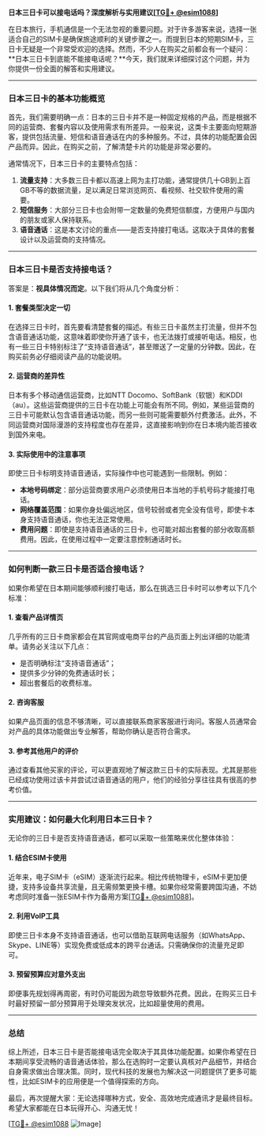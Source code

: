 **日本三日卡可以接电话吗？深度解析与实用建议[[TG💪+ @esim1088](https://t.me/s/esim1088)]**

在日本旅行，手机通信是一个无法忽视的重要问题。对于许多游客来说，选择一张适合自己的SIM卡是确保旅途顺利的关键步骤之一。而提到日本的短期SIM卡，三日卡无疑是一个非常受欢迎的选择。然而，不少人在购买之前都会有一个疑问：**日本三日卡到底能不能接电话呢？**今天，我们就来详细探讨这个问题，并为你提供一份全面的解答和实用建议。

---

### 日本三日卡的基本功能概览

首先，我们需要明确一点：日本的三日卡并不是一种固定规格的产品，而是根据不同的运营商、套餐内容以及使用需求有所差异。一般来说，这类卡主要面向短期游客，提供包括流量、短信和语音通话在内的多种服务。不过，具体的功能配置会因产品而异。因此，在购买之前，了解清楚卡片的功能是非常必要的。

通常情况下，日本三日卡的主要特点包括：
1. **流量支持**：大多数三日卡都以高速上网为主打功能，通常提供几十GB到上百GB不等的数据流量，足以满足日常浏览网页、看视频、社交软件使用的需要。
2. **短信服务**：大部分三日卡也会附带一定数量的免费短信额度，方便用户与国内的朋友或家人保持联系。
3. **语音通话**：这是本文讨论的重点——是否支持接打电话。这取决于具体的套餐设计以及运营商的支持情况。

---

### 日本三日卡是否支持接电话？

答案是：**视具体情况而定**。以下我们将从几个角度分析：

#### 1. 套餐类型决定一切
在选择三日卡时，首先要看清楚套餐的描述。有些三日卡虽然主打流量，但并不包含语音通话功能，这意味着即使你开通了该卡，也无法拨打或接听电话。相反，也有一些三日卡特别标注了“支持语音通话”，甚至赠送了一定量的分钟数。因此，在购买前务必仔细阅读产品的功能说明。

#### 2. 运营商的差异性
日本有多个移动通信运营商，比如NTT Docomo、SoftBank（软银）和KDDI（au）。这些运营商提供的三日卡在功能上可能会有所不同。例如，某些运营商的三日卡可能默认包含语音通话功能，而另一些则可能需要额外付费激活。此外，不同运营商对国际漫游的支持程度也存在差异，这直接影响到你在日本境内能否接收到国外来电。

#### 3. 实际使用中的注意事项
即使三日卡标明支持语音通话，实际操作中也可能遇到一些限制。例如：
- **本地号码绑定**：部分运营商要求用户必须使用日本当地的手机号码才能接打电话。
- **网络覆盖范围**：如果你身处偏远地区，信号较弱或者完全没有信号，即使卡本身支持语音通话，你也无法正常使用。
- **费用问题**：即使是支持语音通话的三日卡，也可能对超出套餐的部分收取高额费用。因此，在使用过程中一定要注意控制通话时长。

---

### 如何判断一款三日卡是否适合接电话？

如果你希望在日本期间能够顺利接打电话，那么在挑选三日卡时可以参考以下几个标准：

#### 1. 查看产品详情页
几乎所有的三日卡商家都会在其官网或电商平台的产品页面上列出详细的功能清单。请务必关注以下几点：
- 是否明确标注“支持语音通话”；
- 提供多少分钟的免费通话时长；
- 超出套餐后的收费标准。

#### 2. 咨询客服
如果产品页面的信息不够清晰，可以直接联系商家客服进行询问。客服人员通常会对产品的具体功能做出专业解答，帮助你确认是否符合需求。

#### 3. 参考其他用户的评价
通过查看其他买家的评论，可以更直观地了解这款三日卡的实际表现。尤其是那些已经成功使用过该卡并尝试过语音通话的用户，他们的经验分享往往具有很高的参考价值。

---

### 实用建议：如何最大化利用日本三日卡？

无论你的三日卡是否支持语音通话，都可以采取一些策略来优化整体体验：

#### 1. 结合ESIM卡使用
近年来，电子SIM卡（eSIM）逐渐流行起来。相比传统物理卡，eSIM卡更加便捷，支持多设备共享流量，且无需频繁更换卡槽。如果你经常需要跨国沟通，不妨考虑同时准备一张ESIM卡作为备用方案[[TG💪+ @esim1088](https://t.me/s/esim1088)]。

#### 2. 利用VoIP工具
即使三日卡本身不支持语音通话，也可以借助互联网电话服务（如WhatsApp、Skype、LINE等）实现免费或低成本的跨平台通话。只需确保你的流量充足即可。

#### 3. 预留预算应对意外支出
即便事先规划得再周密，有时仍可能因为疏忽导致额外花费。因此，在购买三日卡时最好预留一部分预算用于处理突发状况，比如超量使用的费用。

---

### 总结

综上所述，日本三日卡是否能接电话完全取决于其具体功能配置。如果你希望在日本期间享受流畅的语音通话体验，那么在选购时一定要认真核对产品细节，并结合自身需求做出合理决策。同时，现代科技的发展也为解决这一问题提供了更多可能性，比如ESIM卡的应用便是一个值得探索的方向。

最后，再次提醒大家：无论选择哪种方式，安全、高效地完成通讯才是最终目标。希望大家都能在日本玩得开心、沟通无忧！

[[TG💪+ @esim1088](https://t.me/s/esim1088) ![Image](https://i.postimg.cc/4NQfJmqS/Snipaste-2025-05-13-00-14-12.png)]